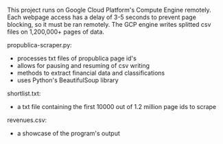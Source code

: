 This project runs on Google Cloud Platform's Compute Engine remotely.
Each webpage access has a delay of 3-5 seconds to prevent page blocking, so it must be ran remotely.
The GCP engine writes splitted csv files on 1,200,000+ pages of data.

propublica-scraper.py:
- processes txt files of propublica page id's
- allows for pausing and resuming of csv writing
- methods to extract financial data and classifications
- uses Python's BeautifulSoup library

shortlist.txt:
- a txt file containing the first 10000 out of 1.2 million page ids to scrape

revenues.csv:
- a showcase of the program's output

